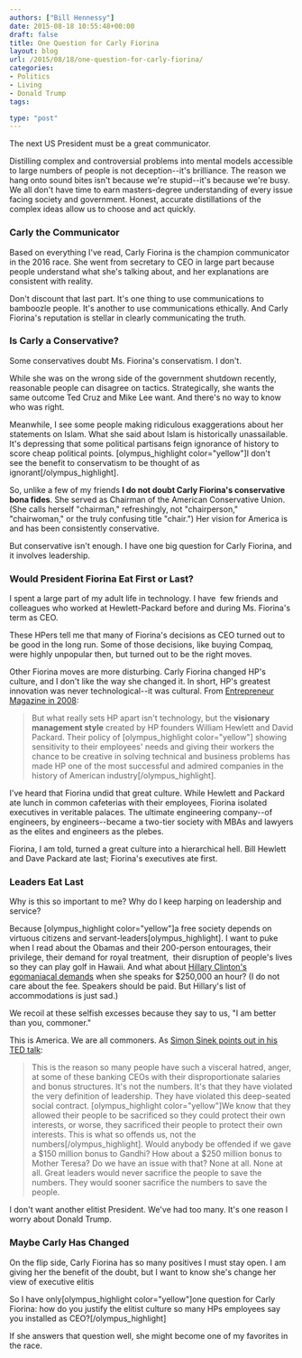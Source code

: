 ```yaml
---
authors: ["Bill Hennessy"]
date: 2015-08-18 10:55:48+00:00
draft: false
title: One Question for Carly Fiorina
layout: blog
url: /2015/08/18/one-question-for-carly-fiorina/
categories:
- Politics
- Living
- Donald Trump
tags:

type: "post"
---
```


The next US President must be a great communicator.

Distilling complex and controversial problems into mental models accessible to large numbers of people is not deception--it's brilliance. The reason we hang onto sound bites isn't because we're stupid--it's because we're busy. We all don't have time to earn masters-degree understanding of every issue facing society and government. Honest, accurate distillations of the complex ideas allow us to choose and act quickly.



### Carly the Communicator



Based on everything I've read, Carly Fiorina is the champion communicator in the 2016 race. She went from secretary to CEO in large part because people understand what she's talking about, and her explanations are consistent with reality.

Don't discount that last part. It's one thing to use communications to bamboozle people. It's another to use communications ethically. And Carly Fiorina's reputation is stellar in clearly communicating the truth.



### Is Carly a Conservative?



Some conservatives doubt Ms. Fiorina's conservatism. I don't.

While she was on the wrong side of the government shutdown recently, reasonable people can disagree on tactics. Strategically, she wants the same outcome Ted Cruz and Mike Lee want. And there's no way to know who was right.

Meanwhile, I see some people making ridiculous exaggerations about her statements on Islam. What she said about Islam is historically unassailable. It's depressing that some political partisans feign ignorance of history to score cheap political points. [olympus_highlight color="yellow"]I don't see the benefit to conservatism to be thought of as ignorant[/olympus_highlight].

So, unlike a few of my friends **I do not doubt Carly Fiorina's conservative bona fides**. She served as Chairman of the American Conservative Union. (She calls herself "chairman," refreshingly, not "chairperson," "chairwoman," or the truly confusing title "chair.") Her vision for America is and has been consistently conservative.

But conservative isn't enough. I have one big question for Carly Fiorina, and it involves leadership.



### Would President Fiorina Eat First or Last?



I spent a large part of my adult life in technology. I have  few friends and colleagues who worked at Hewlett-Packard before and during Ms. Fiorina's term as CEO.

These HPers tell me that many of Fiorina's decisions as CEO turned out to be good in the long run. Some of those decisions, like buying Compaq, were highly unpopular then, but turned out to be the right moves.

Other Fiorina moves are more disturbing. Carly Fiorina changed HP's culture, and I don't like the way she changed it. In short, HP's greatest innovation was never technological--it was cultural. From [Entrepreneur Magazine in 2008](https://www.entrepreneur.com/article/197644):



> But what really sets HP apart isn't technology, but the **visionary management style** created by HP founders William Hewlett and David Packard. Their policy of [olympus_highlight color="yellow"] showing sensitivity to their employees' needs and giving their workers the chance to be creative in solving technical and business problems has made HP one of the most successful and admired companies in the history of American industry[/olympus_highlight].



I've heard that Fiorina undid that great culture. While Hewlett and Packard ate lunch in common cafeterias with their employees, Fiorina isolated executives in veritable palaces. The ultimate engineering company--of engineers, by engineers--became a two-tier society with MBAs and lawyers as the elites and engineers as the plebes.

Fiorina, I am told, turned a great culture into a hierarchical hell. Bill Hewlett and Dave Packard ate last; Fiorina's executives ate first.



### Leaders Eat Last



Why is this so important to me? Why do I keep harping on leadership and service?

Because [olympus_highlight color="yellow"]a free society depends on virtuous citizens and servant-leaders[olympus_highlight]. I want to puke when I read about the Obamas and their 200-person entourages, their privilege, their demand for royal treatment,  their disruption of people's lives so they can play golf in Hawaii. And what about [Hillary Clinton's egomaniacal demands](https://www.slate.com/blogs/the_slatest/2014/11/27/hillary_clinton_speaking_demands.html) when she speaks for $250,000 an hour? (I do not care about the fee. Speakers should be paid. But Hillary's list of accommodations is just sad.)

We recoil at these selfish excesses because they say to us, "I am better than you, commoner."

This is America. We are all commoners. As [Simon Sinek points out in his TED talk](https://hennessysview.com/2015/08/14/what-is-leadership/):


> This is the reason so many people have such a visceral hatred, anger, at some of these banking CEOs with their disproportionate salaries and bonus structures. It's not the numbers. It's that they have violated the very definition of leadership. They have violated this deep-seated social contract. [olympus_highlight color="yellow"]We know that they allowed their people to be sacrificed so they could protect their own interests, or worse, they sacrificed their people to protect their own interests. This is what so offends us, not the numbers[/olympus_highlight]. Would anybody be offended if we gave a $150 million bonus to Gandhi? How about a $250 million bonus to Mother Teresa? Do we have an issue with that? None at all. None at all. Great leaders would never sacrifice the people to save the numbers. They would sooner sacrifice the numbers to save the people.


I don't want another elitist President. We've had too many. It's one reason I worry about Donald Trump.



### Maybe Carly Has Changed



On the flip side, Carly Fiorina has so many positives I must stay open. I am giving her the benefit of the doubt, but I want to know she's change her view of executive elitis

So I have only[olympus_highlight color="yellow"]one question for Carly Fiorina: how do you justify the elitist culture so many HPs employees say you installed as CEO?[/olympus_highlight]

If she answers that question well, she might become one of my favorites in the race.


